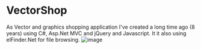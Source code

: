 # VectorShop
As Vector and graphics shopping application I've created a long time ago (8 years) using C#, Asp.Net MVC and jQuery and Javascript. It it also using elFinder.Net for file browsing.
![image](https://user-images.githubusercontent.com/11329074/173765496-11e476b7-46b7-4cce-ae34-067fa4aeb727.png)

